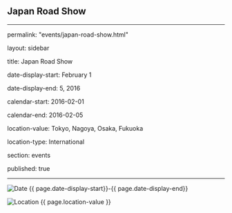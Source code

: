 ## Japan Road Show

---

permalink: "events/japan-road-show.html"

layout: sidebar

title: Japan Road Show

date-display-start: February 1

date-display-end: 5, 2016

calendar-start: 2016-02-01

calendar-end: 2016-02-05

location-value: Tokyo, Nagoya, Osaka, Fukuoka

location-type: International

section: events

published: true

---

![Date](https://google.github.io/material-design-icons/action/svg/design/ic_event_24px.svg "Date") {{ page.date-display-start}}-{{ page.date-display-end}}

![Location](http://google.github.io/material-design-icons/social/svg/design/ic_location_city_24px.svg "Location") {{ page.location-value }}
